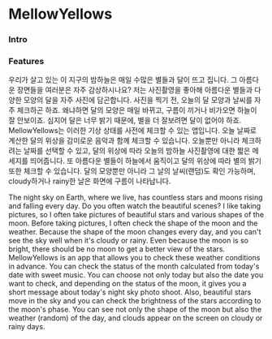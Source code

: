 # MellowYellows

### Intro


### Features


우리가 살고 있는 이 지구의 밤하늘은 매일 수많은 별들과 달이 뜨고 집니다. 그 아름다운 장면들을 여러분은 자주 감상하시나요? 저는 사진촬영을 좋아해 아름다운 별들과 다양한 모양의 달을 자주 사진에 담곤합니다. 사진을 찍기 전, 오늘의 달 모양과 날씨를 자주 체크하곤 하죠. 왜냐하면 달의 모양은 매일 바뀌고, 구름이 끼거나 비가오면 하늘이 잘 안보이죠. 심지어 달은 너무 밝기 때문에, 별을 더 잘보려면 달이 없어야 하죠. MellowYellows는 이러한 기상 상태를 사전에 체크할 수 있는 앱입니다. 오늘 날짜로 계산한 달의 위상을 감미로운 음악과 함께 체크할 수 있습니다. 오늘뿐만 아니라 체크하려는 날짜를 선택할 수 있고, 달의 위상에 따라 오늘의 밤하늘 사진촬영에 대한 짧은 메세지를 띄어줍니다. 또 아름다운 별들이 하늘에서 움직이고 달의 위상에 따라 별의 밝기 또한 체크할 수 있습니다. 달의 모양뿐만 아니라 그 날의 날씨(랜덤)도 확인 가능하며, cloudy하거나 rainy한 날은 화면에 구름이 나타납니다.

The night sky on Earth, where we live, has countless stars and moons rising and falling every day. Do you often watch the beautiful scenes? I like taking pictures, so I often take pictures of beautiful stars and various shapes of the moon. Before taking pictures, I often check the shape of the moon and the weather. Because the shape of the moon changes every day, and you can't see the sky well when it's cloudy or rainy. Even because the moon is so bright, there should be no moon to get a better view of the stars. MellowYellows is an app that allows you to check these weather conditions in advance. You can check the status of the month calculated from today's date with sweet music. You can choose not only today but also the date you want to check, and depending on the status of the moon, it gives you a short message about today's night sky photo shoot. Also, beautiful stars move in the sky and you can check the brightness of the stars according to the moon's phase. You can see not only the shape of the moon but also the weather (random) of the day, and clouds appear on the screen on cloudy or rainy days.
